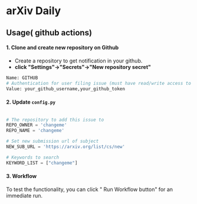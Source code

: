 # arXiv Daily

## Usage( github actions)

#### 1. Clone and create new repository on Github

- Create a repository to get notification in your github.
-  **click "Settings"->"Secrets"->"New repository secret"** 

```python
Name: GITHUB
# Authentication for user filing issue (must have read/write access to repository to add issue to)
Value: your_github_username,your_github_token
```

#### 2. Update `config.py`

```python

# The repository to add this issue to
REPO_OWNER = 'changeme'
REPO_NAME = 'changeme'

# Set new submission url of subject
NEW_SUB_URL = 'https://arxiv.org/list/cs/new'

# Keywords to search
KEYWORD_LIST = ["changeme"]
```

#### 3.  Workflow

To test the functionality, you can click " Run Workflow button" for an immediate run.

